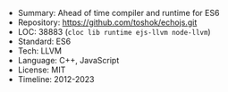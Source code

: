 * Summary:    Ahead of time compiler and runtime for ES6
* Repository: https://github.com/toshok/echojs.git
* LOC:        38883 (`cloc lib runtime ejs-llvm node-llvm`)
* Standard:   ES6
* Tech:       LLVM
* Language:   C++, JavaScript
* License:    MIT
* Timeline:   2012-2023
